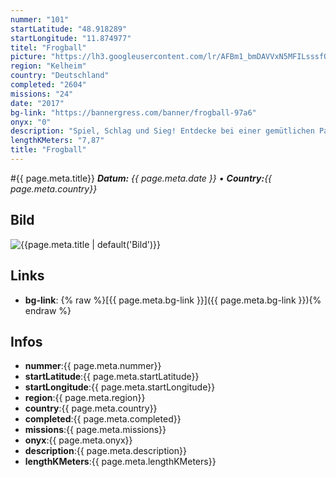 ```yaml
---
nummer: "101"
startLatitude: "48.918289"
startLongitude: "11.874977"
titel: "Frogball"
picture: "https://lh3.googleusercontent.com/lr/AFBm1_bmDAVVxN5MFILsssfQcRuQY6Oc4nKiyfjTfRvgcDC-AKi1Tfxq2-PCiROGoZQBkbL4svnNzwsWCdtrW-KAvScE_9_YE6_72ohiln4Iont86rgbtgioz9Th6ebWHzMEiWAvMFhScTToDo48PS3k-OKWHYKoqR6MtOvjyjPpVfNU7J5ygLF-J_KVlKvc5VDmkWYc42fqdr2lzg0WXsoQ713l6PfR5z4AAiQhMy6qWkRLOaXNqIa8Nr6fCyv2s_UL2VGQLc8oJMyzZ0vU43oA17hUQMP-Y7fVBPHYVvW3k3dnar45pbk1mO4GkRROwVLjyDczvuz_Oabolv1XMH5WQGcx-nZgt5psuTIqMkpbjkF6sdnLcTdBkY2MWKtwfsgOYmvBrU9oCImmkR9kf3khLL2-wX7YQokSBTYeJVNFmI9iqZUwgcWNDkYmRkw9b4g6pk3Asx_XXDTcrMhTm97EILmChqArhoY7vfm9RJzckMcLz1Opnz_G3--w2jHVs2azyj9t5mjnZafd4V2gdiPmIH3SpMYuwQo_9CwR-4xjjp1w_9GnC05gUu1Onl5xhdrNU1f-AVsizc-yr1QZ0euumeEUyNq4jpwfo-sdvuJofXeBaJJ6BOT5XYB-Px2ZnlaXd-IWE-oOYe6ocuszGU5OnLeouXHQoXu1KS-DhpLlKS7Ub9JewscXWrGxyFk65VzeqvDMor14vuSrq6GExXOV7nkrOw0G_kiQIyR9nluHePWBn6BpGq-ouVF28tIp5Dr5bzSlakvleVbCH6hT0VwoM9nDjp_DBSkp4dOnaa1iJ4C076Wp1WaBp1VUb7XiJY-qE91nXbyAfz98icX1xNvKpI9ytQdbr_alhmKj"
region: "Kelheim"
country: "Deutschland"
completed: "2604"
missions: "24"
date: "2017"
bg-link: "https://bannergress.com/banner/frogball-97a6"
onyx: "0"
description: "Spiel, Schlag und Sieg! Entdecke bei einer gemütlichen Partie Frogball die wunderschöne Stadt Kelheim am bayrischen Bosporus!\nMit freundlicher Unterstützung der Resistance Rhein-Main"
lengthKMeters: "7,87"
title: "Frogball"
---
```


#{{ page.meta.title}}
_**Datum:** {{ page.meta.date }} • **Country:**{{ page.meta.country}}_

## Bild
![{{page.meta.title | default('Bild')}}]({{page.meta.picture}})

## Links
- **bg-link**: {% raw %}[{{ page.meta.bg-link }}]({{ page.meta.bg-link }}){% endraw %}

## Infos
- **nummer**:{{ page.meta.nummer}}
- **startLatitude**:{{ page.meta.startLatitude}}
- **startLongitude**:{{ page.meta.startLongitude}}
- **region**:{{ page.meta.region}}
- **country**:{{ page.meta.country}}
- **completed**:{{ page.meta.completed}}
- **missions**:{{ page.meta.missions}}
- **onyx**:{{ page.meta.onyx}}
- **description**:{{ page.meta.description}}
- **lengthKMeters**:{{ page.meta.lengthKMeters}}


